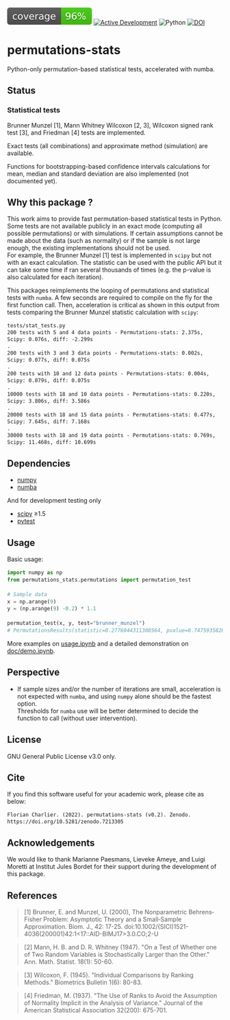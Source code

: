 ![coverage](.github/coverage.svg)
[![Active Development](https://img.shields.io/badge/Maintenance%20Level-Actively%20Developed-brightgreen.svg)](https://gist.github.com/cheerfulstoic/d107229326a01ff0f333a1d3476e068d)
![Python](https://img.shields.io/badge/Python-3.7%2B-blue)
[![DOI](https://zenodo.org/badge/288184471.svg)](https://zenodo.org/badge/latestdoi/288184471)

# permutations-stats
Python-only permutation-based statistical tests, accelerated with numba.
## Status
### Statistical tests
Brunner Munzel [1], Mann Whitney Wilcoxon [2, 3], Wilcoxon signed rank test [3],
and Friedman [4] tests are implemented.

Exact tests (all combinations) and approximate method (simulation) are available.

Functions for bootstrapping-based confidence intervals calculations for
mean, median and standard deviation are also implemented (not documented yet).

## Why this package ?
This work aims to provide fast permutation-based statistical tests in Python.
Some tests are not available publicly in an exact mode (computing all
possible permutations) or with simulations. If certain assumptions cannot be
made about the data (such as normality) or if the sample is not large enough, the
existing implementations should not be used.  
For example, the Brunner Munzel [1] test is implemented in `scipy` but not with
an exact calculation. The statistic can be used with the public API but it can
take some time if ran several thousands of times (e.g. the p-value is also 
calculated for each iteration).  

This packages reimplements the looping of permutations and statistical tests
with `numba`. A few seconds are required to compile on the fly for the first 
function call. Then, acceleration is critical as shown in this output from 
tests comparing the Brunner Munzel statistic calculation with `scipy`:

```
tests/stat_tests.py
200 tests with 5 and 4 data points - Permutations-stats: 2.375s, Scipy: 0.076s, diff: -2.299s
.
200 tests with 3 and 3 data points - Permutations-stats: 0.002s, Scipy: 0.077s, diff: 0.075s
.
200 tests with 10 and 12 data points - Permutations-stats: 0.004s, Scipy: 0.079s, diff: 0.075s
.
10000 tests with 18 and 10 data points - Permutations-stats: 0.220s, Scipy: 3.806s, diff: 3.586s
.
20000 tests with 18 and 15 data points - Permutations-stats: 0.477s, Scipy: 7.645s, diff: 7.168s
.
30000 tests with 18 and 19 data points - Permutations-stats: 0.769s, Scipy: 11.468s, diff: 10.699s
```

## Dependencies
* [numpy](https://www.numpy.org/)
* [numba](https://numba.pydata.org/)

And for development testing only
* [scipy](https://www.scipy.org/) &geq;1.5
* [pytest](https://www.pytest.org/)

## Usage
Basic usage:
```python
import numpy as np
from permutations_stats.permutations import permutation_test

# Sample data
x = np.arange(9)
y = (np.arange(9) -0.2) * 1.1

permutation_test(x, y, test="brunner_munzel")
# PermutationsResults(statistic=0.2776044311308564, pvalue=0.7475935828877005, permutations=24310, test='brunner_munzel', alternative='TWO_SIDED', method='exact')
```

More examples on [usage.ipynb](usage.ipynb) and a detailed demonstration on 
[doc/demo.ipynb](doc/demo.ipynb).

## Perspective
* If sample sizes and/or the number of iterations are small, acceleration is
not expected with `numba`, and using `numpy` alone should be the fastest option.  
Thresholds for `numba` use will be better determined to decide the function to call
(without user intervention).

## License
GNU General Public License v3.0 only.

## Cite
If you find this software useful for your academic work, please cite as below:

```
Florian Charlier. (2022). permutations-stats (v0.2). Zenodo. 
https://doi.org/10.5281/zenodo.7213305
```

## Acknowledgements
We would like to thank Marianne Paesmans, Lieveke Ameye, and Luigi Moretti at 
Institut Jules Bordet for their support during the development of this package.  

## References
> [1] Brunner, E. and Munzel, U. (2000), The Nonparametric Behrens‐Fisher
> Problem: Asymptotic Theory and a Small‐Sample Approximation. Biom. J., 42:
> 17-25. doi:10.1002/(SICI)1521-4036(200001)42:1<17::AID-BIMJ17>3.0.CO;2-U

> [2] Mann, H. B. and D. R. Whitney (1947). "On a Test of Whether one of Two
> Random Variables is Stochastically Larger than the Other." Ann. Math. Statist.
> 18(1): 50-60.

> [3] Wilcoxon, F. (1945). "Individual Comparisons by Ranking Methods."
> Biometrics Bulletin 1(6): 80-83.

> [4] Friedman, M. (1937). "The Use of Ranks to Avoid the Assumption of
> Normality Implicit in the Analysis of Variance."
> Journal of the American Statistical Association 32(200): 675-701.
